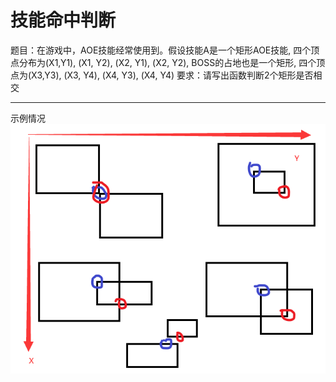 # 技能命中判断
题目：在游戏中，AOE技能经常使用到。假设技能A是一个矩形AOE技能,  四个顶点分布为(X1,Y1), (X1, Y2), (X2, Y1), (X2, Y2), BOSS的占地也是一个矩形, 四个顶点为(X3,Y3),  (X3, Y4), (X4, Y3), (X4, Y4) 
要求：请写出函数判断2个矩形是否相交

---
示例情况
![示例情况](doc/示例.png)